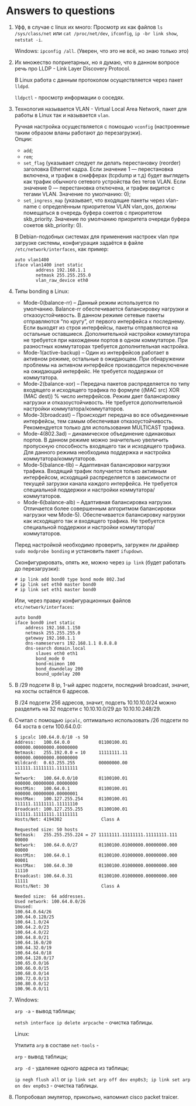 # Answers to questions

1. Уфф, в случае с linux их много: Просмотр их как файлов `ls /sys/class/net` или `cat /proc/net/dev`, `ifconfig`, `ip -br link show`, `netstat -i`.

   Windows: `ipconfig /all`. (Уверен, что это не всё, но знаю только это)
2. Их множество поприетарных, но я думаю, что в данном вопросе речь про LLDP - Link Layer Discovery Protocol.
   
   В Linux работа с данным протоколом осуществляется через пакет `lldpd`.
   
   `lldpctl` - просмотр информации о соседях.
3. Технология называется VLAN -  Virtual Local Area Network, пакет для работы в Linux так и называется `vlan`.
   
   Ручная настройка осуществляется с помощью `vconfig` (настроенные таким образом вланы работают до перезагрузки).  
   Опции: 
   * `add`;
   * `rem`;
   * `set_flag` (указывает следует ли делать перестановку (reorder) заголовка Ethernet кадра. Если значение 1 — перестановка включена, и трафик в снифферах (tcpdump и т.д)  будет выглядеть как трафик обычного сетевого устройства без тегов VLAN. Если значение 0 — перестановка отключена, и трафик видится с тегами VLAN. Значение по умолчанию: 0);
   * `set_ingress_map` (указывает, что входящие пакеты через vlan-name с определённым приоритетом VLAN vlan_qos, должны помещаться в очередь буфера сокетов с приоритетом  skb_priority. Значение по умолчанию приоритета очереди буфера сокетов skb_priority: 0).
   
   В Debian-подобных системах для применения настроек vlan при загрузке системы, конфигурация задаётся в файле `/etc/network/interfaces`, как пример:
   ```
   auto vlan1400
   iface vlan1400 inet static
           address 192.168.1.1
           netmask 255.255.255.0
           vlan_raw_device eth0
   ```
4. Типы bonding в Linux:
   * Mode-0(balance-rr) – Данный режим используется по умолчанию. Balance-rr обеспечивается балансировку нагрузки и отказоустойчивость. В данном режиме сетевые пакеты отправляются “по кругу”, от первого интерфейса к последнему. Если выходят из строя интерфейсы, пакеты отправляются на остальные оставшиеся. Дополнительной настройки коммутатора не требуется при нахождении портов в одном коммутаторе. При разностных коммутаторах требуется дополнительная настройка.
   * Mode-1(active-backup) – Один из интерфейсов работает в активном режиме, остальные в ожидающем. При обнаружении проблемы на активном интерфейсе производится переключение на ожидающий интерфейс. Не требуется поддержки от коммутатора.
   * Mode-2(balance-xor) – Передача пакетов распределяется по типу входящего и исходящего трафика по формуле ((MAC src) XOR (MAC dest)) % число интерфейсов. Режим дает балансировку нагрузки и отказоустойчивость. Не требуется дополнительной настройки коммутатора/коммутаторов.
   * Mode-3(broadcast) – Происходит передача во все объединенные интерфейсы, тем самым обеспечивая отказоустойчивость. Рекомендуется только для использования MULTICAST трафика.
   * Mode-4(802.3ad) – динамическое объединение одинаковых портов. В данном режиме можно значительно увеличить пропускную способность входящего так и исходящего трафика. Для данного режима необходима поддержка и настройка коммутатора/коммутаторов.
   * Mode-5(balance-tlb) – Адаптивная балансировки нагрузки трафика. Входящий трафик получается только активным интерфейсом, исходящий распределяется в зависимости от текущей загрузки канала каждого интерфейса. Не требуется специальной поддержки и настройки коммутатора/коммутаторов.
   * Mode-6(balance-alb) – Адаптивная балансировка нагрузки. Отличается более совершенным алгоритмом балансировки нагрузки чем Mode-5). Обеспечивается балансировку нагрузки как исходящего так и входящего трафика. Не требуется специальной поддержки и настройки коммутатора/коммутаторов.

   Перед настройкой необходимо проверить, загружен ли драйвер `sudo modprobe bonding` и установить пакет `ifupdown`.  
   
   Сконфигурировать, опять же, можно через `ip link` (будет работать до перезагрузки):
   ```
   # ip link add bond0 type bond mode 802.3ad
   # ip link set eth0 master bond0
   # ip link set eth1 master bond0
   ```
   Или, через правку конфигурационных файлов `etc/network/interfaces`:
   ```
   auto bond0
   iface bond0 inet static
       address 192.168.1.150
       netmask 255.255.255.0    
       gateway 192.168.1.1
       dns-nameservers 192.168.1.1 8.8.8.8
       dns-search domain.local
           slaves eth0 eth1
           bond_mode 0
           bond-miimon 100
           bond_downdelay 200
           bound_updelay 200
    ```
5. В /29 подсети 8 ip, 1-ый адрес подсети, последний broadcast, значит, на хосты остаётся 6 адресов.

   В /24 подсети 256 адресов, значит, подсеть 10.10.10.0/24 можно разделить на 32 подсети с 10.10.10.0/29 до 10.10.10.248/29.
6. Считал с помощью `ipcalc`, оптимально использовать /26 подсети по 64 хоста в сети 100.64.0.0:
   ```
   $ ipcalc 100.64.0.0/10 -s 50
   Address:   100.64.0.0           01100100.01 000000.00000000.00000000
   Netmask:   255.192.0.0 = 10     11111111.11 000000.00000000.00000000
   Wildcard:  0.63.255.255         00000000.00 111111.11111111.11111111
   =>
   Network:   100.64.0.0/10        01100100.01 000000.00000000.00000000
   HostMin:   100.64.0.1           01100100.01 000000.00000000.00000001
   HostMax:   100.127.255.254      01100100.01 111111.11111111.11111110
   Broadcast: 100.127.255.255      01100100.01 111111.11111111.11111111
   Hosts/Net: 4194302               Class A

   Requested size: 50 hosts
   Netmask:   255.255.255.224 = 27 11111111.11111111.11111111.111 00000
   Network:   100.64.0.0/27        01100100.01000000.00000000.000 00000
   HostMin:   100.64.0.1           01100100.01000000.00000000.000 00001
   HostMax:   100.64.0.30          01100100.01000000.00000000.000 11110
   Broadcast: 100.64.0.31          01100100.01000000.00000000.000 11111
   Hosts/Net: 30                    Class A

   Needed size:  64 addresses.
   Used network: 100.64.0.0/26
   Unused:
   100.64.0.64/26
   100.64.0.128/25
   100.64.1.0/24
   100.64.2.0/23
   100.64.4.0/22
   100.64.8.0/21
   100.64.16.0/20
   100.64.32.0/19
   100.64.64.0/18
   100.64.128.0/17
   100.65.0.0/16
   100.66.0.0/15
   100.68.0.0/14
   100.72.0.0/13
   100.80.0.0/12
   100.96.0.0/11
   ```
7. Windows:
   
   `arp -a` - вывод таблицы;  
   
   `netsh interface ip delete arpcache` - очистка таблицы.  
   
   Linux:  
   
   Утилита `arp` в составе `net-tools` -  
   
   `arp` - вывод таблицы;  
   
   `arp -d` - удаление одного адреса из таблицы;  
   
   `ip negh flush all` or `ip link set arp off dev enp0s3; ip link set arp on dev enp0s3` - очистка таблицы.  
8. Попробовал эмулятор, прикольно, напомнил cisco packet traicer.